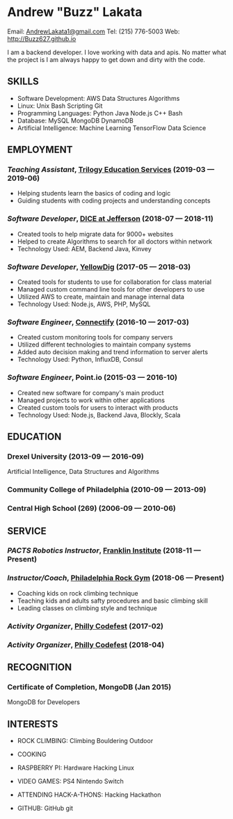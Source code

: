 Andrew &quot;Buzz&quot; Lakata
============
Email: AndrewLakata1@gmail.com
Tel: (215) 776-5003
Web: http://Buzz627.github.io

I am a backend developer. I love working with data and apis. No matter what the project is I am always happy to get down and dirty with the code.

## SKILLS

  - Software Development: AWS Data Structures Algorithms 
  - Linux: Unix Bash Scripting Git 
  - Programming Languages: Python Java Node.js C++ Bash 
  - Database: MySQL MongoDB DynamoDB 
  - Artificial Intelligence: Machine Learning TensorFlow Data Science 

## EMPLOYMENT

### *Teaching Assistant*, [Trilogy Education Services](https://www.trilogyed.com/) (2019-03 — 2019-06)


  - Helping students learn the basics of coding and logic
  - Guiding students with coding projects and understanding concepts

### *Software Developer*, [DICE at Jefferson](https://www.dicegrp.org/) (2018-07 — 2018-11)


  - Created tools to help migrate data for 9000+ websites
  - Helped to create Algorithms to search for all doctors within network
  - Technology Used: AEM, Backend Java, Kinvey

### *Software Developer*, [YellowDig](https://www.yellowdig.com/) (2017-05 — 2018-03)


  - Created tools for students to use for collaboration for class material
  - Managed custom command line tools for other developers to use
  - Utilized AWS to create, maintain and manage internal data
  - Technology Used: Node.js, AWS, PHP, MySQL

### *Software Engineer*, [Connectify](https://www.connectify.me/) (2016-10 — 2017-03)


  - Created custom monitoring tools for company servers
  - Utilized different technologies to maintain company systems
  - Added auto decision making and trend information to server alerts
  - Technology Used: Python, InfluxDB, Consul

### *Software Engineer*, Point.io (2015-03 — 2016-10)


  - Created new software for company's main product
  - Managed projects to work within other applications
  - Created custom tools for users to interact with products
  - Technology Used: Node.js, Backend Java, Blockly, Scala




## EDUCATION

### Drexel University (2013-09 — 2016-09)

Artificial Intelligence, Data Structures and Algorithms


### Community College of Philadelphia (2010-09 — 2013-09)



### Central High School (269) (2006-09 — 2010-06)








## SERVICE

### *PACTS Robotics Instructor*, [Franklin Institute](http://fi.edu/) (2018-11 — Present)



### *Instructor/Coach*, [Philadelphia Rock Gym](https://www.philarockgym.com/) (2018-06 — Present)


  - Coaching kids on rock climbing technique
  - Teaching kids and adults safty procedures and basic climbing skill
  - Leading classes on climbing style and technique

### *Activity Organizer*, [Philly Codefest](http://phillycodefest.com/) (2017-02)



### *Activity Organizer*, [Philly Codefest](http://phillycodefest.com/) (2018-04)




## RECOGNITION

### Certificate of Completion, MongoDB (Jan 2015)
MongoDB for Developers





## INTERESTS

- ROCK CLIMBING: Climbing Bouldering Outdoor 

- COOKING

- RASPBERRY PI: Hardware Hacking Linux 

- VIDEO GAMES: PS4 Nintendo Switch 

- ATTENDING HACK-A-THONS: Hacking Hackathon 

- GITHUB: GitHub git 


